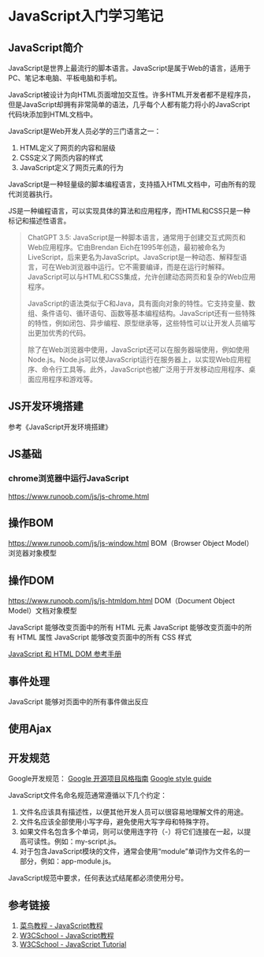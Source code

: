 # JavaScript入门学习笔记


## JavaScript简介

JavaScript是世界上最流行的脚本语言。JavaScript是属于Web的语言，适用于PC、笔记本电脑、平板电脑和手机。

JavaScript被设计为向HTML页面增加交互性。许多HTML开发者都不是程序员，但是JavaScript却拥有非常简单的语法，几乎每个人都有能力将小的JavaScript代码块添加到HTML文档中。

JavaScript是Web开发人员必学的三门语言之一：
1. HTML定义了网页的内容和层级
2. CSS定义了网页内容的样式
3. JavaScript定义了网页元素的行为

JavaScript是一种轻量级的脚本编程语言，支持插入HTML文档中，可由所有的现代浏览器执行。

JS是一种编程语言，可以实现具体的算法和应用程序，而HTML和CSS只是一种标记和描述性语言。


>ChatGPT 3.5: 
>JavaScript是一种脚本语言，通常用于创建交互式网页和Web应用程序。它由Brendan Eich在1995年创造，最初被命名为LiveScript，后来更名为JavaScript。JavaScript是一种动态、解释型语言，可在Web浏览器中运行。它不需要编译，而是在运行时解释。JavaScript可以与HTML和CSS集成，允许创建动态网页和复杂的Web应用程序。
>
>JavaScript的语法类似于C和Java，具有面向对象的特性。它支持变量、数组、条件语句、循环语句、函数等基本编程结构。JavaScript还有一些特殊的特性，例如闭包、异步编程、原型继承等，这些特性可以让开发人员编写出更加优秀的代码。
>
>除了在Web浏览器中使用，JavaScript还可以在服务器端使用，例如使用Node.js。Node.js可以使JavaScript运行在服务器上，以实现Web应用程序、命令行工具等。此外，JavaScript也被广泛用于开发移动应用程序、桌面应用程序和游戏等。



## JS开发环境搭建

参考《JavaScript开发环境搭建》


## JS基础


### chrome浏览器中运行JavaScript
https://www.runoob.com/js/js-chrome.html


## 操作BOM
https://www.runoob.com/js/js-window.html
BOM（Browser Object Model）浏览器对象模型


## 操作DOM
https://www.runoob.com/js/js-htmldom.html
DOM（Document Object Model）文档对象模型


JavaScript 能够改变页面中的所有 HTML 元素
JavaScript 能够改变页面中的所有 HTML 属性
JavaScript 能够改变页面中的所有 CSS 样式


[JavaScript 和 HTML DOM 参考手册](https://www.w3cschool.cn/jsref/jsref-tutorial.html)


## 事件处理

JavaScript 能够对页面中的所有事件做出反应


## 使用Ajax



## 开发规范

Google开发规范：
[Google 开源项目风格指南](https://github.com/zh-google-styleguide/zh-google-styleguide)
[Google style guide](https://github.com/google/styleguide)

JavaScript文件名命名规范通常遵循以下几个约定：
1. 文件名应该具有描述性，以便其他开发人员可以很容易地理解文件的用途。
2. 文件名应该全部使用小写字母，避免使用大写字母和特殊字符。
3. 如果文件名包含多个单词，则可以使用连字符（-）将它们连接在一起，以提高可读性。例如：my-script.js。
4. 对于包含JavaScript模块的文件，通常会使用“module”单词作为文件名的一部分，例如：app-module.js。

JavaScript规范中要求，任何表达式结尾都必须使用分号。


## 参考链接

1. [菜鸟教程 - JavaScript教程](https://www.runoob.com/js/js-tutorial.html)
2. [W3CSchool - JavaScript教程](https://www.w3cschool.cn/javascript/)
3. [W3CSchool - JavaScript Tutorial](https://www.w3schools.com/js/default.asp)